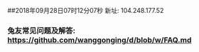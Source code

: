 ##2018年09月28日07时12分07秒 新址: 104.248.177.52
### 兔友常见问题及解答: https://github.com/wanggonging/d/blob/w/FAQ.md
